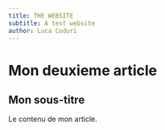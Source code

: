 ```yaml
---
title: THE WEBSITE
subtitle: A test website
author: Luca Coduri
---
```

# Mon deuxieme article
## Mon sous-titre
Le contenu de mon article.